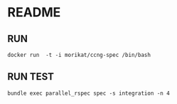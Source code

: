 # README

## RUN

```
docker run  -t -i morikat/ccng-spec /bin/bash
```

## RUN TEST

```
bundle exec parallel_rspec spec -s integration -n 4
```
